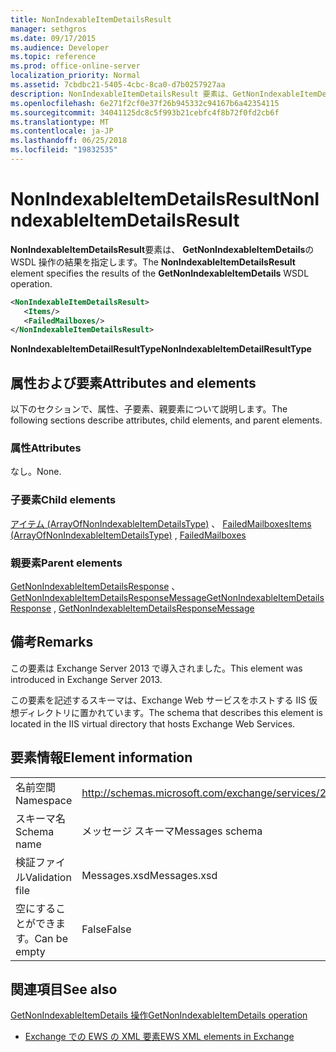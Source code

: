 ```yaml
---
title: NonIndexableItemDetailsResult
manager: sethgros
ms.date: 09/17/2015
ms.audience: Developer
ms.topic: reference
ms.prod: office-online-server
localization_priority: Normal
ms.assetid: 7cbdbc21-5405-4cbc-8ca0-d7b0257927aa
description: NonIndexableItemDetailsResult 要素は、GetNonIndexableItemDetails の WSDL 操作の結果を指定します。
ms.openlocfilehash: 6e271f2cf0e37f26b945332c94167b6a42354115
ms.sourcegitcommit: 34041125dc8c5f993b21cebfc4f8b72f0fd2cb6f
ms.translationtype: MT
ms.contentlocale: ja-JP
ms.lasthandoff: 06/25/2018
ms.locfileid: "19832535"
---
```

# <a name="nonindexableitemdetailsresult"></a><span data-ttu-id="df082-103">NonIndexableItemDetailsResult</span><span class="sxs-lookup"><span data-stu-id="df082-103">NonIndexableItemDetailsResult</span></span>

<span data-ttu-id="df082-104">**NonIndexableItemDetailsResult**要素は、 **GetNonIndexableItemDetails**の WSDL 操作の結果を指定します。</span><span class="sxs-lookup"><span data-stu-id="df082-104">The **NonIndexableItemDetailsResult** element specifies the results of the **GetNonIndexableItemDetails** WSDL operation.</span></span> 
  
```XML
<NonIndexableItemDetailsResult>
   <Items/>
   <FailedMailboxes/>
</NonIndexableItemDetailsResult>
```

 <span data-ttu-id="df082-105">**NonIndexableItemDetailResultType**</span><span class="sxs-lookup"><span data-stu-id="df082-105">**NonIndexableItemDetailResultType**</span></span>
## <a name="attributes-and-elements"></a><span data-ttu-id="df082-106">属性および要素</span><span class="sxs-lookup"><span data-stu-id="df082-106">Attributes and elements</span></span>

<span data-ttu-id="df082-107">以下のセクションで、属性、子要素、親要素について説明します。</span><span class="sxs-lookup"><span data-stu-id="df082-107">The following sections describe attributes, child elements, and parent elements.</span></span>
  
### <a name="attributes"></a><span data-ttu-id="df082-108">属性</span><span class="sxs-lookup"><span data-stu-id="df082-108">Attributes</span></span>

<span data-ttu-id="df082-109">なし。</span><span class="sxs-lookup"><span data-stu-id="df082-109">None.</span></span>
  
### <a name="child-elements"></a><span data-ttu-id="df082-110">子要素</span><span class="sxs-lookup"><span data-stu-id="df082-110">Child elements</span></span>

<span data-ttu-id="df082-111">[アイテム (ArrayOfNonIndexableItemDetailsType)](items-arrayofnonindexableitemdetailstype.md) 、 [FailedMailboxes](failedmailboxes.md)</span><span class="sxs-lookup"><span data-stu-id="df082-111">[Items (ArrayOfNonIndexableItemDetailsType)](items-arrayofnonindexableitemdetailstype.md) , [FailedMailboxes](failedmailboxes.md)</span></span>
  
### <a name="parent-elements"></a><span data-ttu-id="df082-112">親要素</span><span class="sxs-lookup"><span data-stu-id="df082-112">Parent elements</span></span>

<span data-ttu-id="df082-113">[GetNonIndexableItemDetailsResponse](getnonindexableitemdetailsresponse.md) 、 [GetNonIndexableItemDetailsResponseMessage](getnonindexableitemdetailsresponsemessage.md)</span><span class="sxs-lookup"><span data-stu-id="df082-113">[GetNonIndexableItemDetailsResponse](getnonindexableitemdetailsresponse.md) , [GetNonIndexableItemDetailsResponseMessage](getnonindexableitemdetailsresponsemessage.md)</span></span>
  
## <a name="remarks"></a><span data-ttu-id="df082-114">備考</span><span class="sxs-lookup"><span data-stu-id="df082-114">Remarks</span></span>

<span data-ttu-id="df082-115">この要素は Exchange Server 2013 で導入されました。</span><span class="sxs-lookup"><span data-stu-id="df082-115">This element was introduced in Exchange Server 2013.</span></span>
  
<span data-ttu-id="df082-116">この要素を記述するスキーマは、Exchange Web サービスをホストする IIS 仮想ディレクトリに置かれています。</span><span class="sxs-lookup"><span data-stu-id="df082-116">The schema that describes this element is located in the IIS virtual directory that hosts Exchange Web Services.</span></span>
  
## <a name="element-information"></a><span data-ttu-id="df082-117">要素情報</span><span class="sxs-lookup"><span data-stu-id="df082-117">Element information</span></span>

|||
|:-----|:-----|
|<span data-ttu-id="df082-118">名前空間</span><span class="sxs-lookup"><span data-stu-id="df082-118">Namespace</span></span>  <br/> |http://schemas.microsoft.com/exchange/services/2006/messages  <br/> |
|<span data-ttu-id="df082-119">スキーマ名</span><span class="sxs-lookup"><span data-stu-id="df082-119">Schema name</span></span>  <br/> |<span data-ttu-id="df082-120">メッセージ スキーマ</span><span class="sxs-lookup"><span data-stu-id="df082-120">Messages schema</span></span>  <br/> |
|<span data-ttu-id="df082-121">検証ファイル</span><span class="sxs-lookup"><span data-stu-id="df082-121">Validation file</span></span>  <br/> |<span data-ttu-id="df082-122">Messages.xsd</span><span class="sxs-lookup"><span data-stu-id="df082-122">Messages.xsd</span></span>  <br/> |
|<span data-ttu-id="df082-123">空にすることができます。</span><span class="sxs-lookup"><span data-stu-id="df082-123">Can be empty</span></span>  <br/> |<span data-ttu-id="df082-124">False</span><span class="sxs-lookup"><span data-stu-id="df082-124">False</span></span>  <br/> |
   
## <a name="see-also"></a><span data-ttu-id="df082-125">関連項目</span><span class="sxs-lookup"><span data-stu-id="df082-125">See also</span></span>



[<span data-ttu-id="df082-126">GetNonIndexableItemDetails 操作</span><span class="sxs-lookup"><span data-stu-id="df082-126">GetNonIndexableItemDetails operation</span></span>](getnonindexableitemdetails-operation.md)


- [<span data-ttu-id="df082-127">Exchange での EWS の XML 要素</span><span class="sxs-lookup"><span data-stu-id="df082-127">EWS XML elements in Exchange</span></span>](ews-xml-elements-in-exchange.md)

